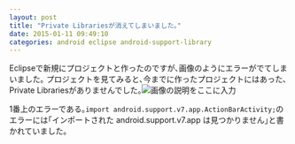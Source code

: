 ```yaml
---
layout: post
title: "Private Librariesが消えてしまいました｡"
date: 2015-01-11 09:49:10
categories: android eclipse android-support-library
---
```

<p>Eclipseで新規にプロジェクトと作ったのですが､画像のようにエラーがでてしまいました｡  プロジェクトを見てみると､今までに作ったプロジェクトにはあった､Private Librariesがありませんでした｡<img src="https://i.stack.imgur.com/xTFr5.png" alt="画像の説明をここに入力"></p>

<p>1番上のエラーである｡<code>import android.support.v7.app.ActionBarActivity;</code>のエラーには｢インポートされた android.support.v7.app は見つかりません｣と書かれていました｡</p>
